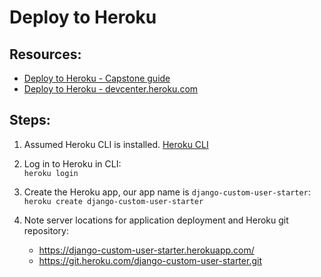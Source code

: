 # Deploy to Heroku

## Resources:
* [Deploy to Heroku - Capstone guide](https://github.com/PdxCodeGuild/class_otter/blob/main/5%20Capstone/Heroku%20Deployment.md)
* [Deploy to Heroku - devcenter.heroku.com](https://devcenter.heroku.com/articles/git#for-a-new-heroku-app)

## Steps:

1. Assumed Heroku CLI is installed. [Heroku CLI](https://devcenter.heroku.com/categories/command-line)

1. Log in to Heroku in CLI:  
`heroku login`

1. Create the Heroku app, our app name is `django-custom-user-starter`:  
`heroku create django-custom-user-starter`  

1. Note server locations for application deployment and Heroku git repository:  
    * https://django-custom-user-starter.herokuapp.com/
    * https://git.heroku.com/django-custom-user-starter.git

